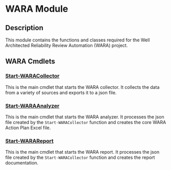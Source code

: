 
# WARA Module
## Description
This module contains the functions and classes required for the Well Architected Reliability Review Automation (WARA) project.

## WARA Cmdlets
### [Start-WARACollector](Start-WARACollector.md)
This is the main cmdlet that starts the WARA collector. It collects the data from a variety of sources and exports it to a json file.

### [Start-WARAAnalyzer](Start-WARAAnalyzer.md)
This is the main cmdlet that starts the WARA analyzer. It processes the json file created by the `Start-WARACollector` function and creates the core WARA Action Plan Excel file.

### [Start-WARAReport](Start-WARAReport.md)
This is the main cmdlet that starts the WARA report. It processes the json file created by the `Start-WARACollector` function and creates the report documentation.

